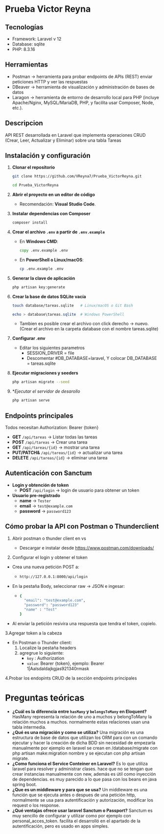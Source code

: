 # Prueba Victor Reyna 

## Tecnologías
* Framework: Laravel v 12
* Database: sqlite
* PHP: 8.3.16
  
## Herramientas
* Postman -> herramienta para probar endpoints de APIs (REST) enviar peticiones HTTP y ver las respuestas
* DBeaver -> herramienta de visualización y administración de bases de datos
* Laragon -> herramienta de entorno de desarrollo local para PHP (incluye Apache/Nginx, MySQL/MariaDB, PHP, y facilita usar Composer, Node, etc.).

## Descripcion
API REST desarrollada en Laravel que implementa operaciones CRUD (Crear, Leer, Actualizar y Eliminar) sobre una tabla Tareas

## Instalación y configuración
1. **Clonar el repositorio**
    
    ```bash 
    git clone https://github.com/VReyna7/Prueba_VictorReyna.git
    ```

    ```bash
    cd Prueba_VictorReyna
    ```
2. **Abrir el proyecto en un editor de código**  
    - Recomendación: **Visual Studio Code**.

3. **Instalar dependencias con Composer**
    
    ```bash
    composer install
    ```
    
4. **Crear el archivo `.env` a partir de `.env.example`**  

   - En **Windows CMD**:
     ```cmd
     copy .env.example .env
     ```
   - En **PowerShell o Linux/macOS**:
     ```bash
     cp .env.example .env
     ```
5. **Generar la clave de aplicación**
    ```bash
    php artisan key:generate
    ```
6. **Crear la base de datos SQLite vacía**
    ```bash
    touch database/tareas.sqlite   # Linux/macOS o Git Bash
    ```
    ```powershell
    echo > database\tareas.sqlite  # Windows PowerShell
    ```
    * Tambien es posible crear el archivo con click derecho -> nuevo. (Crear el archivo en la carpeta database con el nombre tareas.sqlite)

7. **Configurar .env**
     - Editar los siguientes parametros
        * SESSION_DRIVER = file
        * Descomentar #DB_DATABASE=laravel, Y colocar DB_DATABASE = tareas.sqlite 
       
9. **Ejecutar migraciones y seeders**
     ```bash
    php artisan migrate --seed
    ```
10. **Ejecutar el servidor de desarollo*
     ```bash
    php artisan serve
    ```

## Endpoints principales
 Todos necesitan Authorization: Bearer {token}
* **GET** `/api/tareas` -> Listar todas las tareas
* **POST** `/api/tareas` -> Crear una tarea
* **GET** `/api/tareas/{id}` -> mostrar una tarea
* **PUT/PATCH&** `/api/tareas/{id}` -> actualizar una tarea
* **DELETE** `/api/tareas/{id}` -> eliminar una tarea

## Autenticación con Sanctum
* **Login y obtención de token**
  - **POST** `/api/login` -> login de usuario para obtener un token
* **Usuario pre-registrado**
  - **name** -> `Tester`
  - **email** -> `test@example.com`
  - **password** -> `password123`

## Cómo probar la API con Postman o Thunderclient
1. Abrir postman o thunder client en vs
    * Descargar e instalar desde https://www.postman.com/downloads/
      
2. Configurar el login y obtener el token
  * Crea una nueva petición POST a:
      - ```bash
        http://127.0.0.1:8000/api/login
        ```
  * En la pestaña Body, seleccionar raw -> JSON e ingesar:
      - ```bash
        {
          "email": "test@example.com",
          "password": "password123"
          "name" : "Test"
        }
        ```
  * Al enviar la petición resivira una respuesta que tendra el token, copielo.
    
3.Agregar token a la cabeza
  * En Postman o Thunder client:
     1. Localize la pestaña headers
     2. agregrue lo siguiente:
        * `key` : Authorization
        * `value`: Bearer {token}, ejemplo: Bearer 1|Aalsdaldajkgjas921340rmask
        
4.Probar los endopints CRUD de la sección endpoints principales

# Preguntas teóricas
* **¿Cuál es la diferencia entre `hasMany` y `belongsToMany` en Eloquent?**
HasMany representa la relación de uno a muchos y belongToMany la relación muchos a muchos. normalmente estas relaciones usan una tabla intermedia.
* **¿Qué es una migración y como se utiliza?**
Una migración es una estructura de base de datos que utilizan los ORM para con un comando ejecutar y hacer la creación de dicha BDD sin necesidad de empezarla manualmente por ejemplo en laravel se crean en /database/migrate con php artisan make:migration nombre y se ejecutan con php artisan migrate.
* **¿Como funciona el Service Conteiner en Laravel?**
Es lo que utiliza laravel para resolver y administrar clases. hace que no se tengan que crear instancias manualmente con new, además es útil como inyección de dependencias. es muy parecido a lo que pasa con los beans en java spring boot.
* **¿Que es un middleware y para que se usa?**
Un middleware es una función que se ejecuta antes o despues de una petición http, normalmente se usa para autentificación y autorización, modificar los request o los response.
* **¿Qué ventajas ofrece usar laravel Sanctum o Passport?**
Sanctum es muy sencillo de configurar y utilizar como por ejemplo con personal_acces_token. facilita el desarrolló en el apartado de la autentificación, pero es usado en apps simples.
